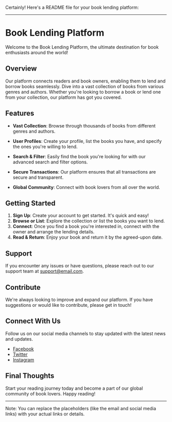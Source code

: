 Certainly! Here's a README file for your book lending platform:

---

# Book Lending Platform

Welcome to the Book Lending Platform, the ultimate destination for book enthusiasts around the world!

## Overview

Our platform connects readers and book owners, enabling them to lend and borrow books seamlessly. Dive into a vast collection of books from various genres and authors. Whether you're looking to borrow a book or lend one from your collection, our platform has got you covered.

## Features

- **Vast Collection**: Browse through thousands of books from different genres and authors.
  
- **User Profiles**: Create your profile, list the books you have, and specify the ones you're willing to lend.
  
- **Search & Filter**: Easily find the book you're looking for with our advanced search and filter options.
  
- **Secure Transactions**: Our platform ensures that all transactions are secure and transparent.
  
- **Global Community**: Connect with book lovers from all over the world.

## Getting Started

1. **Sign Up**: Create your account to get started. It's quick and easy!
2. **Browse or List**: Explore the collection or list the books you want to lend.
3. **Connect**: Once you find a book you're interested in, connect with the owner and arrange the lending details.
4. **Read & Return**: Enjoy your book and return it by the agreed-upon date.

## Support

If you encounter any issues or have questions, please reach out to our support team at [support@email.com](mailto:support@email.com).

## Contribute

We're always looking to improve and expand our platform. If you have suggestions or would like to contribute, please get in touch!

## Connect With Us

Follow us on our social media channels to stay updated with the latest news and updates.

- [Facebook](#)
- [Twitter](#)
- [Instagram](#)

## Final Thoughts

Start your reading journey today and become a part of our global community of book lovers. Happy reading!

---

Note: You can replace the placeholders (like the email and social media links) with your actual links or details.
